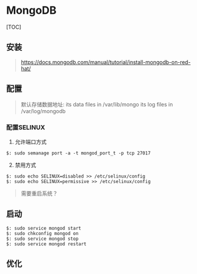 # MongoDB

[TOC]

## 安装

> https://docs.mongodb.com/manual/tutorial/install-mongodb-on-red-hat/

## 配置

> 默认存储数据地址:
> its data files in /var/lib/mongo
> its log files in /var/log/mongodb

### 配置SELINUX
1. 允许端口方式
```shell
$: sudo semanage port -a -t mongod_port_t -p tcp 27017
```

2. 禁用方式
```shell
$: sudo echo SELINUX=disabled >> /etc/selinux/config
$: sudo echo SELINUX=permissive >> /etc/selinux/config
```
> 需要重启系统？

## 启动

```shell
$: sudo service mongod start
$: sudo chkconfig mongod on
$: sudo service mongod stop
$: sudo service mongod restart
```

## 优化
